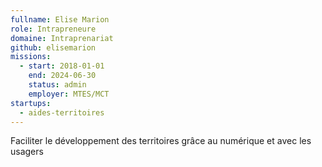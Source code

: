 ```yaml
---
fullname: Elise Marion
role: Intrapreneure
domaine: Intraprenariat
github: elisemarion
missions:
  - start: 2018-01-01
    end: 2024-06-30
    status: admin
    employer: MTES/MCT
startups:
  - aides-territoires
---
```


Faciliter le développement des territoires grâce au numérique et avec les usagers 
